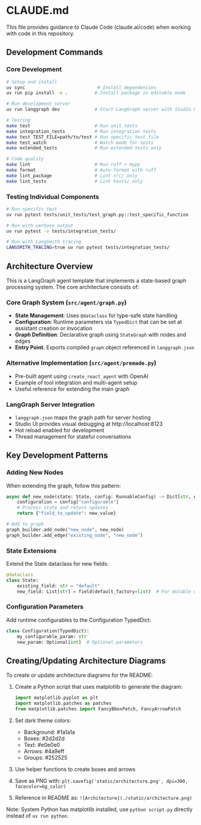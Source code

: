 # CLAUDE.md

This file provides guidance to Claude Code (claude.ai/code) when working with code in this repository.

## Development Commands

### Core Development
```bash
# Setup and install
uv sync                           # Install dependencies
uv run pip install -e .          # Install package in editable mode

# Run development server
uv run langgraph dev             # Start LangGraph server with Studio UI

# Testing
make test                        # Run unit tests
make integration_tests           # Run integration tests
make test TEST_FILE=path/to/test # Run specific test file
make test_watch                  # Watch mode for tests
make extended_tests              # Run extended tests only

# Code quality
make lint                        # Run ruff + mypy
make format                      # Auto-format with ruff
make lint_package                # Lint src/ only
make lint_tests                  # Lint tests/ only
```

### Testing Individual Components
```bash
# Run specific test
uv run pytest tests/unit_tests/test_graph.py::test_specific_function

# Run with verbose output
uv run pytest -v tests/integration_tests/

# Run with LangSmith tracing
LANGSMITH_TRACING=true uv run pytest tests/integration_tests/
```

## Architecture Overview

This is a LangGraph agent template that implements a state-based graph processing system. The core architecture consists of:

### Core Graph System (`src/agent/graph.py`)
- **State Management**: Uses `@dataclass` for type-safe state handling
- **Configuration**: Runtime parameters via `TypedDict` that can be set at assistant creation or invocation
- **Graph Definition**: Declarative graph using `StateGraph` with nodes and edges
- **Entry Point**: Exports compiled `graph` object referenced in `langgraph.json`

### Alternative Implementation (`src/agent/premade.py`)
- Pre-built agent using `create_react_agent` with OpenAI
- Example of tool integration and multi-agent setup
- Useful reference for extending the main graph

### LangGraph Server Integration
- `langgraph.json` maps the graph path for server hosting
- Studio UI provides visual debugging at http://localhost:8123
- Hot reload enabled for development
- Thread management for stateful conversations

## Key Development Patterns

### Adding New Nodes
When extending the graph, follow this pattern:
```python
async def new_node(state: State, config: RunnableConfig) -> Dict[str, Any]:
    configuration = config["configurable"]
    # Process state and return updates
    return {"field_to_update": new_value}

# Add to graph
graph_builder.add_node("new_node", new_node)
graph_builder.add_edge("existing_node", "new_node")
```

### State Extensions
Extend the State dataclass for new fields:
```python
@dataclass
class State:
    existing_field: str = "default"
    new_field: List[str] = field(default_factory=list)  # For mutable defaults
```

### Configuration Parameters
Add runtime configurables to the Configuration TypedDict:
```python
class Configuration(TypedDict):
    my_configurable_param: str
    new_param: Optional[int]  # Optional parameters
```

## Creating/Updating Architecture Diagrams

To create or update architecture diagrams for the README:

1. Create a Python script that uses matplotlib to generate the diagram:
   ```python
   import matplotlib.pyplot as plt
   import matplotlib.patches as patches
   from matplotlib.patches import FancyBboxPatch, FancyArrowPatch
   ```

2. Set dark theme colors:
   - Background: #1a1a1a
   - Boxes: #2d2d2d
   - Text: #e0e0e0
   - Arrows: #4a9eff
   - Groups: #252525

3. Use helper functions to create boxes and arrows
4. Save as PNG with: `plt.savefig('static/architecture.png', dpi=300, facecolor=bg_color)`
5. Reference in README as: `![Architecture](./static/architecture.png)`

Note: System Python has matplotlib installed, use `python script.py` directly instead of `uv run python`.